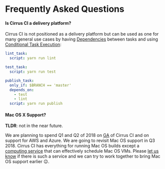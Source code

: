 # Frequently Asked Questions

#### Is Cirrus CI a delivery platform?

Cirrus CI is not positioned as a delivery platform but can be used as one for many general use cases by having 
[Dependencies](docs/writing-tasks.md#dependencies) between tasks and using [Conditional Task Execution](docs/writing-tasks.md#conditional-task-execution):

```yaml
lint_task:
  script: yarn run lint

test_task:
  script: yarn run test

publish_task:
  only_if: $BRANCH == 'master'
  depends_on: 
    - test
    - lint
  script: yarn run publish
```

#### Mac OS X Support?

**TLDR**: not in the near future.

We are planning to spend Q1 and Q2 of 2018 on [GA](https://en.wikipedia.org/wiki/Software_release_life_cycle#General_availability_(GA)) 
of Cirrus CI and on support for AWS and Azure. We are going to revisit Mac OS support in Q3 2018. Cirrus CI has everything 
for running Mac OS builds except a [computing service](docs/supported-computing-services.md) that can effectively 
schedule Mac OS VMs. Please [let us know](support.md) if there is such a service and we can try to work together to bring
Mac OS support earlier :wink:.
